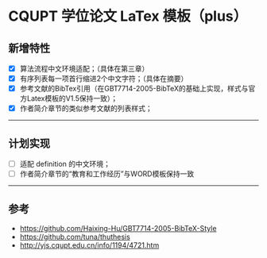 # CQUPT 学位论文 LaTex 模板（plus）
## 新增特性
- [x] 算法流程中文环境适配；（具体在第三章）
- [x] 有序列表每一项首行缩进2个中文字符；（具体在摘要）
- [x] 参考文献的BibTex引用（在GBT7714-2005-BibTeX的基础上实现，样式与官方Latex模板的V1.5保持一致）；
- [x] 作者简介章节的类似参考文献的列表样式；
---
## 计划实现
- [ ]   适配 definition 的中文环境；
- [ ]   作者简介章节的“教育和工作经历”与WORD模板保持一致
---
## 参考
* https://github.com/Haixing-Hu/GBT7714-2005-BibTeX-Style
* https://github.com/tuna/thuthesis
* http://yjs.cqupt.edu.cn/info/1194/4721.htm